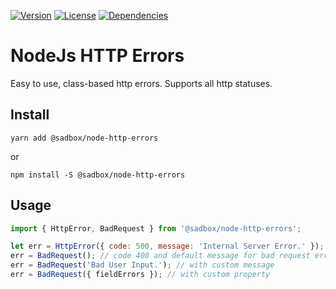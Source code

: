 [![Version](https://badgen.net/npm/v/@sadbox/node-http-errors)](https://www.npmjs.com/package/@sadbox/node-http-errors) [![License](https://badgen.net/npm/license/@sadbox/node-http-errors)](https://www.npmjs.com/package/@sadbox/node-http-errors) [![Dependencies](https://badgen.net/david/dep/strayiker/node-http-errors)](https://www.npmjs.com/package/@sadbox/node-http-errors)

# NodeJs HTTP Errors

Easy to use, class-based http errors. Supports all http statuses.

## Install

`yarn add @sadbox/node-http-errors`

or

`npm install -S @sadbox/node-http-errors`

## Usage

```javascript
import { HttpError, BadRequest } from '@sadbox/node-http-errors';

let err = HttpError({ code: 500, message: 'Internal Server Error.' });
err = BadRequest(); // code 400 and default message for bad request error
err = BadRequest('Bad User Input.'); // with custom message
err = BadRequest({ fieldErrors }); // with custom property
```
